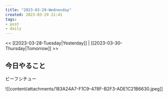 ```yaml
---
title: "2023-03-29-Wednesday"
created: 2023-03-29 21:41
tags:
- post
- daily
---
```


<< [[2023-03-28-Tuesday|Yesterday]] | [[2023-03-30-Thursday|Tomorrow]] >>

## 今日やること

ビーフシチュー

![[content/attachments/183A24A7-F1C9-478F-B2F3-ADE1C21B6630.jpeg]]

